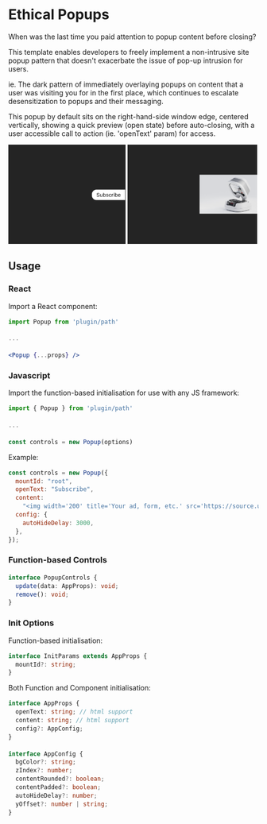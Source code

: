 # Ethical Popups

When was the last time you paid attention to popup content before closing?

This template enables developers to freely implement a non-intrusive site popup pattern that doesn't exacerbate the issue of pop-up intrusion for users.

ie. The dark pattern of immediately overlaying popups on content that a user was visiting you for in the first place, which continues to escalate desensitization to popups and their messaging.

This popup by default sits on the right-hand-side window edge, centered vertically, showing a quick preview (open state) before auto-closing, with a user accessible call to action (ie. 'openText' param) for access.

<img src="preview/closed-state.png" alt="Closed state" height="200"/>
<img src="preview/opened-state.png" alt="Opened state" height="200"/>

## Usage

### React

Import a React component:

```jsx
import Popup from 'plugin/path'

...

<Popup {...props} />
```

### Javascript

Import the function-based initialisation for use with any JS framework:

```js
import { Popup } from 'plugin/path'

...

const controls = new Popup(options)
```

Example:

```js
const controls = new Popup({
  mountId: "root",
  openText: "Subscribe",
  content:
    "<img width='200' title='Your ad, form, etc.' src='https://source.unsplash.com/random' />",
  config: {
    autoHideDelay: 3000,
  },
});
```

### Function-based Controls

```ts
interface PopupControls {
  update(data: AppProps): void;
  remove(): void;
}
```

### Init Options

Function-based initialisation:

```ts
interface InitParams extends AppProps {
  mountId?: string;
}
```

Both Function and Component initialisation:

```ts
interface AppProps {
  openText: string; // html support
  content: string; // html support
  config?: AppConfig;
}

interface AppConfig {
  bgColor?: string;
  zIndex?: number;
  contentRounded?: boolean;
  contentPadded?: boolean;
  autoHideDelay?: number;
  yOffset?: number | string;
}
```
